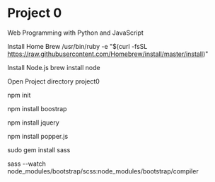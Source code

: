 # Project 0

Web Programming with Python and JavaScript


Install Home Brew
/usr/bin/ruby -e "$(curl -fsSL https://raw.githubusercontent.com/Homebrew/install/master/install)"

Install Node.js
brew install node

Open Project directory project0

npm init

npm install boostrap

npm install jquery

npm install popper.js

sudo gem install sass

sass --watch node_modules/bootstrap/scss:node_modules/bootstrap/compiler